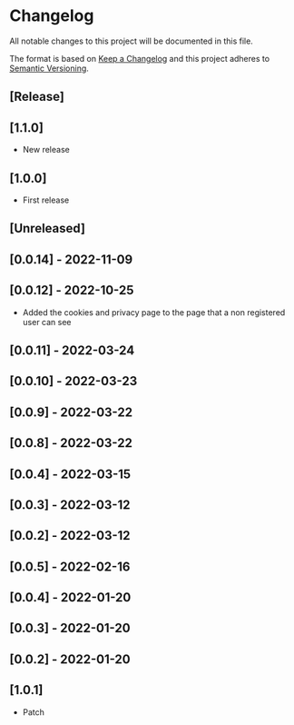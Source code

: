 # Changelog

All notable changes to this project will be documented in this file.

The format is based on [Keep a Changelog](http://keepachangelog.com/en/1.0.0/)
and this project adheres to [Semantic Versioning](http://semver.org/spec/v2.0.0.html).

## [Release]

## [1.1.0]

- New release
## [1.0.0]

- First release
## [Unreleased]
## [0.0.14] - 2022-11-09

## [0.0.12] - 2022-10-25

- Added the cookies and privacy page to the page that a non registered user can see
## [0.0.11] - 2022-03-24

## [0.0.10] - 2022-03-23

## [0.0.9] - 2022-03-22

## [0.0.8] - 2022-03-22

## [0.0.4] - 2022-03-15

## [0.0.3] - 2022-03-12

## [0.0.2] - 2022-03-12

## [0.0.5] - 2022-02-16

## [0.0.4] - 2022-01-20

## [0.0.3] - 2022-01-20

## [0.0.2] - 2022-01-20

## [1.0.1]

- Patch
